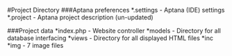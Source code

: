 #Project Directory
###Aptana preferences
*.settings - Aptana (IDE) settings
*.project - Aptana project description (un-updated)

###Project data
*index.php - Website controller
*models - Directory for all database interfacing
*views - Directory for all displayed HTML files
*inc
	*img - 7 image files
